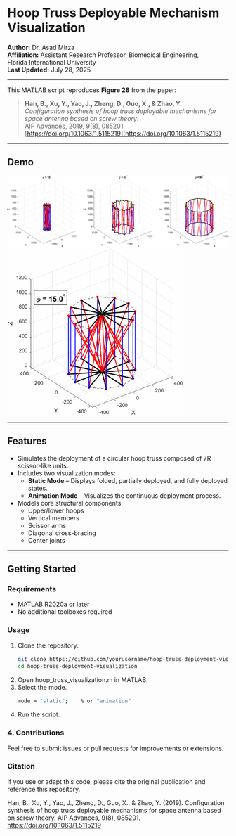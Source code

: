 # Hoop Truss Deployable Mechanism Visualization

**Author:** Dr. Asad Mirza  
**Affiliation:** Assistant Research Professor, Biomedical Engineering,  
Florida International University  
**Last Updated:** July 28, 2025

---

This MATLAB script reproduces **Figure 28** from the paper:

> **Han, B., Xu, Y., Yao, J., Zheng, D., Guo, X., & Zhao, Y.**  
> *Configuration synthesis of hoop truss deployable mechanisms for space antenna based on screw theory*.  
> AIP Advances, 2019, 9(8), 085201.  
> [https://doi.org/10.1063/1.5115219](https://doi.org/10.1063/1.5115219)

---

## Demo
<img src="docs/Three_States.png" />
<img src="docs/AnimatedTruss.gif" width="400" />

---

## Features

- Simulates the deployment of a circular hoop truss composed of 7R scissor-like units.
- Includes two visualization modes:
  - **Static Mode** – Displays folded, partially deployed, and fully deployed states.
  - **Animation Mode** – Visualizes the continuous deployment process.
- Models core structural components:
  - Upper/lower hoops
  - Vertical members
  - Scissor arms
  - Diagonal cross-bracing
  - Center joints

---

## Getting Started

### Requirements
- MATLAB R2020a or later
- No additional toolboxes required

### Usage

1. Clone the repository:
   ```bash
   git clone https://github.com/yourusername/hoop-truss-deployment-visualization.git
   cd hoop-truss-deployment-visualization
2. Open hoop_truss_visualization.m in MATLAB.
3. Select the mode.
    ```bash
    mode = "static";    % or "animation"
3. Run the script.

### 4. Contributions

Feel free to submit issues or pull requests for improvements or extensions.

### Citation

If you use or adapt this code, please cite the original publication and reference this repository.

Han, B., Xu, Y., Yao, J., Zheng, D., Guo, X., & Zhao, Y. (2019).
Configuration synthesis of hoop truss deployable mechanisms for space antenna based on screw theory.
AIP Advances, 9(8), 085201.
https://doi.org/10.1063/1.5115219
